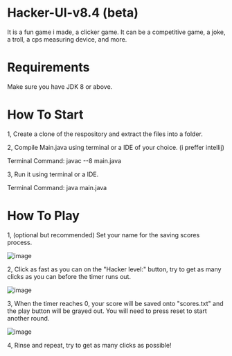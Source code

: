 # Hacker-UI-v8.4 (beta)
It is a fun game i made, a clicker game. It can be a competitive game, a joke, a troll, a cps measuring device, and more.

# Requirements
Make sure you have JDK 8 or above.

# How To Start
1, Create a clone of the respository and extract the files into a folder.

2, Compile Main.java using terminal or a IDE of your choice. (i preffer intellij)

Terminal Command: javac --8 main.java

3, Run it using terminal or a IDE.

Terminal Command: java main.java

# How To Play
1, (optional but recommended) Set your name for the saving scores process.

![image](https://user-images.githubusercontent.com/47045986/111418334-8bf19500-86b5-11eb-90d8-681146907fac.png)


2, Click as fast as you can on the "Hacker level:" button, try to get as many clicks as you can before the timer runs out.

![image](https://user-images.githubusercontent.com/47045986/111418448-be9b8d80-86b5-11eb-980b-a201c5bd97f7.png)


3, When the timer reaches 0, your score will be saved onto "scores.txt" and the play button will be grayed out. You will need to press reset to start another round. 

![image](https://user-images.githubusercontent.com/47045986/111418667-1934e980-86b6-11eb-8809-a9935e491ab1.png)


4, Rinse and repeat, try to get as many clicks as possible!

